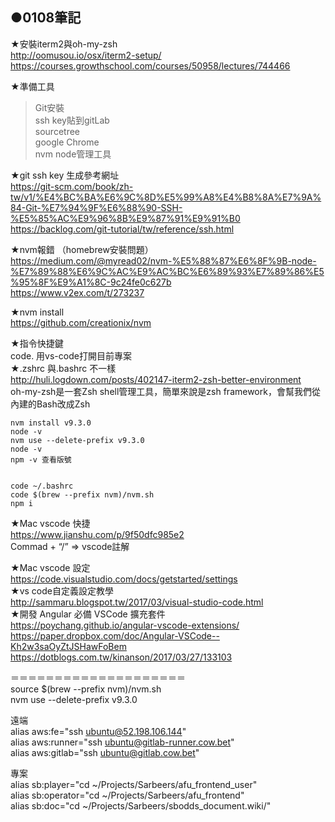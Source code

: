 ## ●0108筆記

★安裝iterm2與oh-my-zsh<br />
http://oomusou.io/osx/iterm2-setup/<br />
https://courses.growthschool.com/courses/50958/lectures/744466


★準備工具<br />
> Git安裝<br />
> ssh key貼到gitLab<br />
> sourcetree<br />
> google Chrome<br />
> nvm node管理工具<br />
 
★git ssh key 生成參考網址<br />
https://git-scm.com/book/zh-tw/v1/%E4%BC%BA%E6%9C%8D%E5%99%A8%E4%B8%8A%E7%9A%84-Git-%E7%94%9F%E6%88%90-SSH-%E5%85%AC%E9%96%8B%E9%87%91%E9%91%B0
<br />
https://backlog.com/git-tutorial/tw/reference/ssh.html<br />

★nvm報錯 （homebrew安裝問題）<br />
https://medium.com/@myread02/nvm-%E5%88%87%E6%8F%9B-node-%E7%89%88%E6%9C%AC%E9%AC%BC%E6%89%93%E7%89%86%E5%95%8F%E9%A1%8C-9c24fe0c627b
<br />
https://www.v2ex.com/t/273237<br />

★nvm install<br />
https://github.com/creationix/nvm<br />

★指令快捷鍵<br />
code.      			用vs-code打開目前專案<br />
★.zshrc 與.bashrc 不一樣<br />
http://huli.logdown.com/posts/402147-iterm2-zsh-better-environment<br />
oh-my-zsh是一套Zsh shell管理工具，簡單來說是zsh framework，會幫我們從內建的Bash改成Zsh

```
nvm install v9.3.0
node -v
nvm use --delete-prefix v9.3.0
node -v
npm -v 查看版號


code ~/.bashrc
code $(brew --prefix nvm)/nvm.sh
npm i
```

★Mac vscode 快捷<br />
https://www.jianshu.com/p/9f50dfc985e2<br />
Commad + “/” => vscode註解<br />

★Mac vscode 設定<br />
https://code.visualstudio.com/docs/getstarted/settings<br />
★vs code自定義設定教學<br />
http://sammaru.blogspot.tw/2017/03/visual-studio-code.html<br />
★開發 Angular 必備 VSCode 擴充套件<br />
https://poychang.github.io/angular-vscode-extensions/<br />
https://paper.dropbox.com/doc/Angular-VSCode--Kh2w3saOyZtJSHawFoBem<br />
https://dotblogs.com.tw/kinanson/2017/03/27/133103<br />


＝＝＝＝＝＝＝＝＝＝＝＝＝＝＝＝＝＝＝＝<br />
source $(brew --prefix nvm)/nvm.sh<br />
nvm use --delete-prefix v9.3.0<br />

遠端<br />
alias aws:fe="ssh ubuntu@52.198.106.144"<br />
alias aws:runner="ssh ubuntu@gitlab-runner.cow.bet"<br />
alias aws:gitlab="ssh ubuntu@gitlab.cow.bet"<br />

專案<br />
alias sb:player="cd ~/Projects/Sarbeers/afu_frontend_user"<br />
alias sb:operator="cd ~/Projects/Sarbeers/afu_frontend"<br />
alias sb:doc="cd ~/Projects/Sarbeers/sbodds_document.wiki/"<br />
